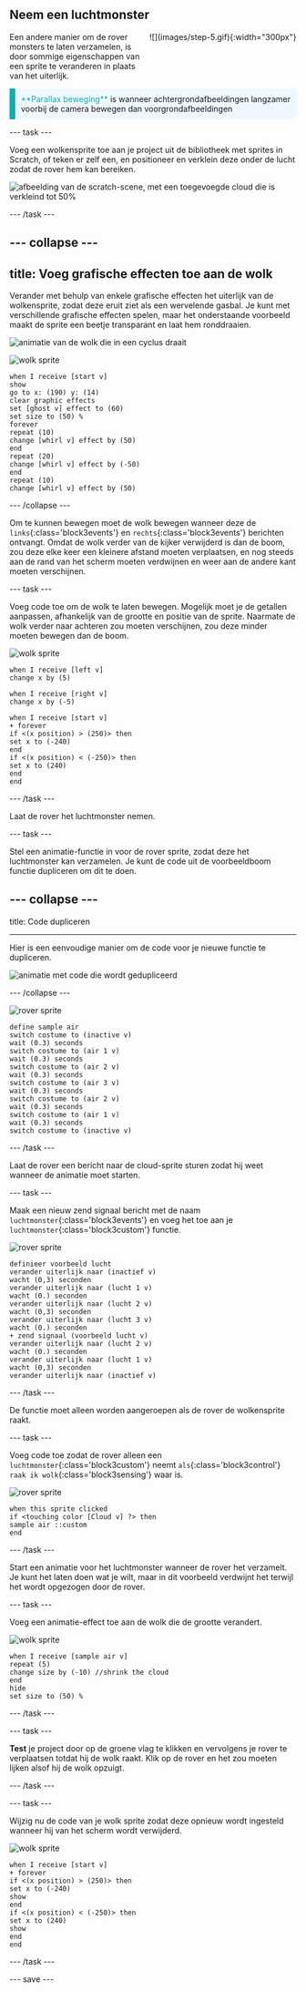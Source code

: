 ## Neem een luchtmonster

<div style="display: flex; flex-wrap: wrap">
<div style="flex-basis: 200px; flex-grow: 1; margin-right: 15px;">
Een andere manier om de rover monsters te laten verzamelen, is door sommige eigenschappen van een sprite te veranderen in plaats van het uiterlijk.
</div>
<div>
![](images/step-5.gif){:width="300px"}
</div>
</div>

<p style="border-left: solid; border-width:10px; border-color: #0faeb0; background-color: aliceblue; padding: 10px;">
<span style="color: #0faeb0">**Parallax beweging**</span> is wanneer achtergrondafbeeldingen langzamer voorbij de camera bewegen dan voorgrondafbeeldingen
</p>

--- task ---

Voeg een wolkensprite toe aan je project uit de bibliotheek met sprites in Scratch, of teken er zelf een, en positioneer en verklein deze onder de lucht zodat de rover hem kan bereiken.

![afbeelding van de scratch-scene, met een toegevoegde cloud die is verkleind tot 50%](images/add-cloud.png)

--- /task ---

--- collapse ---
---
title: Voeg grafische effecten toe aan de wolk
---

Verander met behulp van enkele grafische effecten het uiterlijk van de wolkensprite, zodat deze eruit ziet als een wervelende gasbal. Je kunt met verschillende grafische effecten spelen, maar het onderstaande voorbeeld maakt de sprite een beetje transparant en laat hem ronddraaien.

![animatie van de wolk die in een cyclus draait](images/cloud.gif)

![wolk sprite](images/cloud-sprite.png)
```blocks3
when I receive [start v]
show
go to x: (190) y: (14)
clear graphic effects
set [ghost v] effect to (60)
set size to (50) %
forever
repeat (10)
change [whirl v] effect by (50)
end
repeat (20)
change [whirl v] effect by (-50)
end
repeat (10)
change [whirl v] effect by (50)
```

--- /collapse ---

Om te kunnen bewegen moet de wolk bewegen wanneer deze de `links`{:class='block3events'} en `rechts`{:class='block3events'} berichten ontvangt. Omdat de wolk verder van de kijker verwijderd is dan de boom, zou deze elke keer een kleinere afstand moeten verplaatsen, en nog steeds aan de rand van het scherm moeten verdwijnen en weer aan de andere kant moeten verschijnen.

--- task ---

Voeg code toe om de wolk te laten bewegen. Mogelijk moet je de getallen aanpassen, afhankelijk van de grootte en positie van de sprite. Naarmate de wolk verder naar achteren zou moeten verschijnen, zou deze minder moeten bewegen dan de boom.

![wolk sprite](images/cloud-sprite.png)
```blocks3
when I receive [left v]
change x by (5)

when I receive [right v]
change x by (-5)

when I receive [start v]
+ forever
if <(x position) > (250)> then
set x to (-240)
end
if <(x position) < (-250)> then
set x to (240)
end
end
```

--- /task ---

Laat de rover het luchtmonster nemen.

--- task ---

Stel een animatie-functie in voor de rover sprite, zodat deze het luchtmonster kan verzamelen. Je kunt de code uit de voorbeeldboom functie dupliceren om dit te doen.

--- collapse ---
---

title: Code dupliceren

---

Hier is een eenvoudige manier om de code voor je nieuwe functie te dupliceren.

![animatie met code die wordt gedupliceerd](images/duplicating.gif)

--- /collapse ---

![rover sprite](images/rover-sprite.png)
```blocks3
define sample air
switch costume to (inactive v)
wait (0.3) seconds
switch costume to (air 1 v)
wait (0.3) seconds
switch costume to (air 2 v)
wait (0.3) seconds
switch costume to (air 3 v)
wait (0.3) seconds
switch costume to (air 2 v)
wait (0.3) seconds
switch costume to (air 1 v)
wait (0.3) seconds
switch costume to (inactive v)
```

--- /task ---

Laat de rover een bericht naar de cloud-sprite sturen zodat hij weet wanneer de animatie moet starten.

--- task ---

Maak een nieuw zend signaal bericht met de naam `luchtmonster`{:class='block3events'} en voeg het toe aan je `luchtmonster`{:class='block3custom'} functie.

![rover sprite](images/rover-sprite.png)
```blocks3
definieer voorbeeld lucht
verander uiterlijk naar (inactief v)
wacht (0,3) seconden
verander uiterlijk naar (lucht 1 v)
wacht (0.) seconden
verander uiterlijk naar (lucht 2 v)
wacht (0,3) seconden
verander uiterlijk naar (lucht 3 v)
wacht (0.) seconden
+ zend signaal (voorbeeld lucht v)
verander uiterlijk naar (lucht 2 v)
wacht (0.) seconden
verander uiterlijk naar (lucht 1 v)
wacht (0,3) seconden
verander uiterlijk naar (inactief v)
```

--- /task ---

De functie moet alleen worden aangeroepen als de rover de wolkensprite raakt.

--- task ---

Voeg code toe zodat de rover alleen een `luchtmonster`{:class='block3custom'} neemt `als`{:class='block3control'} `raak ik wolk`{:class='block3sensing'} waar is.

![rover sprite](images/rover-sprite.png)
```blocks3
when this sprite clicked
if <touching color [Cloud v] ?> then
sample air ::custom
end
```

--- /task ---

Start een animatie voor het luchtmonster wanneer de rover het verzamelt. Je kunt het laten doen wat je wilt, maar in dit voorbeeld verdwijnt het terwijl het wordt opgezogen door de rover.

--- task ---

Voeg een animatie-effect toe aan de wolk die de grootte verandert.

![wolk sprite](images/cloud-sprite.png)
```blocks3
when I receive [sample air v]
repeat (5)
change size by (-10) //shrink the cloud
end
hide
set size to (50) %
```

--- /task ---

--- task ---

**Test** je project door op de groene vlag te klikken en vervolgens je rover te verplaatsen totdat hij de wolk raakt. Klik op de rover en het zou moeten lijken alsof hij de wolk opzuigt.

--- /task ---

--- task ---

Wijzig nu de code van je wolk sprite zodat deze opnieuw wordt ingesteld wanneer hij van het scherm wordt verwijderd.

![wolk sprite](images/cloud-sprite.png)
```blocks3
when I receive [start v]
+ forever
if <(x position) > (250)> then
set x to (-240)
show
end
if <(x position) < (-250)> then
set x to (240)
show
end
end
```

--- /task ---



--- save ---
